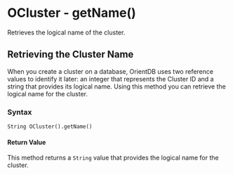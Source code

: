 
# OCluster - getName()

Retrieves the logical name of the cluster.

## Retrieving the Cluster Name

When you create a cluster on a database, OrientDB uses two reference values to identify it later: an integer that represents the Cluster ID and a string that provides its logical name.  Using this method you can retrieve the logical name for the cluster. 

### Syntax

```
String OCluster().getName()
```

#### Return Value

This method returns a `String` value that provides the logical name for the cluster.


